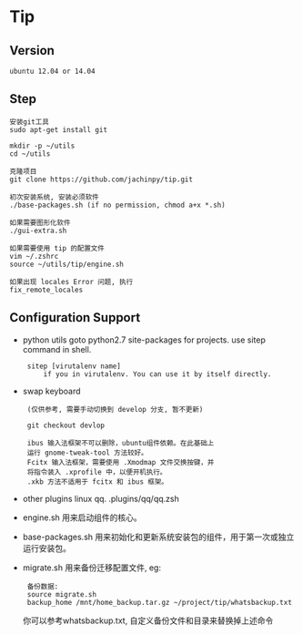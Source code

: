 Tip
========


## Version

    ubuntu 12.04 or 14.04


## Step

    安装git工具
    sudo apt-get install git
    
    mkdir -p ~/utils
    cd ~/utils

    克隆项目
    git clone https://github.com/jachinpy/tip.git

    初次安装系统, 安装必须软件
    ./base-packages.sh (if no permission, chmod a+x *.sh)
    
    如果需要图形化软件
    ./gui-extra.sh

    如果需要使用 tip 的配置文件
    vim ~/.zshrc
    source ~/utils/tip/engine.sh

    如果出现 locales Error 问题, 执行
    fix_remote_locales

## Configuration Support
  
 + python utils
	goto python2.7 site-packages for projects. use sitep command in shell.
        
        sitep [virutalenv name]
            if you in virutalenv. You can use it by itself directly.

 + swap keyboard
 
        (仅供参考, 需要手动切换到 develop 分支, 暂不更新)
        
        git checkout devlop
 
        ibus 输入法框架不可以删除，ubuntu组件依赖。在此基础上
        运行 gnome-tweak-tool 方法较好。
        Fcitx 输入法框架，需要使用 .Xmodmap 文件交换按键，并
        将指令装入 .xprofile 中，以便开机执行。
        .xkb 方法不适用于 fcitx 和 ibus 框架。

 + other plugins
    	linux qq.
	    .plugins/qq/qq.zsh

 + engine.sh
	用来启动组件的核心。
 + base-packages.sh
	用来初始化和更新系统安装包的组件，用于第一次或独立运行安装包。
 + migrate.sh
	用来备份迁移配置文件, eg:

		备份数据:
		source migrate.sh
		backup_home /mnt/home_backup.tar.gz ~/project/tip/whatsbackup.txt
 
	你可以参考whatsbackup.txt, 自定义备份文件和目录来替换掉上述命令
